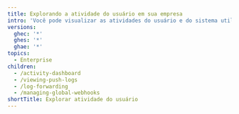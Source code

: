 ```yaml
---
title: Explorando a atividade do usuário em sua empresa
intro: 'Você pode visualizar as atividades do usuário e do sistema utilizando painéis, webhooks e encaminhamentos de logs.'
versions:
  ghec: '*'
  ghes: '*'
  ghae: '*'
topics:
  - Enterprise
children:
  - /activity-dashboard
  - /viewing-push-logs
  - /log-forwarding
  - /managing-global-webhooks
shortTitle: Explorar atividade do usuário
---
```


